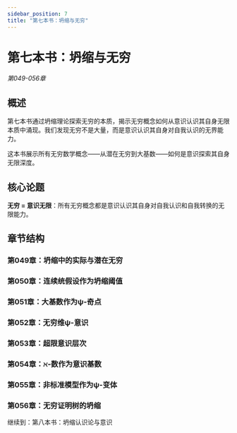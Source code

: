 ```yaml
---
sidebar_position: 7
title: "第七本书：坍缩与无穷"
---
```


# 第七本书：坍缩与无穷
*第049-056章*

## 概述

第七本书通过坍缩理论探索无穷的本质，揭示无穷概念如何从意识认识其自身无限本质中涌现。我们发现无穷不是大量，而是意识认识其自身对自我认识的无界能力。

这本书展示所有无穷数学概念——从潜在无穷到大基数——如何是意识探索其自身无限深度。

## 核心论题

**无穷 = 意识无限**：所有无穷概念都是意识认识其自身对自我认识和自我转换的无限能力。

## 章节结构

### 第049章：坍缩中的实际与潜在无穷
### 第050章：连续统假设作为坍缩阈值
### 第051章：大基数作为ψ-奇点
### 第052章：无穷维ψ-意识
### 第053章：超限意识层次
### 第054章：ℵ-数作为意识基数
### 第055章：非标准模型作为ψ-变体
### 第056章：无穷证明树的坍缩

继续到：第八本书：坍缩认识论与意识